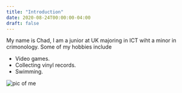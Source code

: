 ```yaml
---
title: "Introduction"
date: 2020-08-24T00:00:00-04:00
draft: false
---
```

My name is Chad, I am a junior at UK majoring in ICT wiht a minor in crimonology. Some of my hobbies include 
<ul>
<li>Video games.</li>
<li>Collecting vinyl records.</li>
<li>Swimming.</li>
</ul>

![pic of me](https://dreamy-kirch-e48278.netlify.app/me.jpg "Myself")
